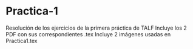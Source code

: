 # Practica-1
Resolución de los ejercicios de la primera práctica de TALF
Incluye los 2 PDF con sus correspondientes .tex
Incluye 2 imágenes usadas en Practica1.tex
